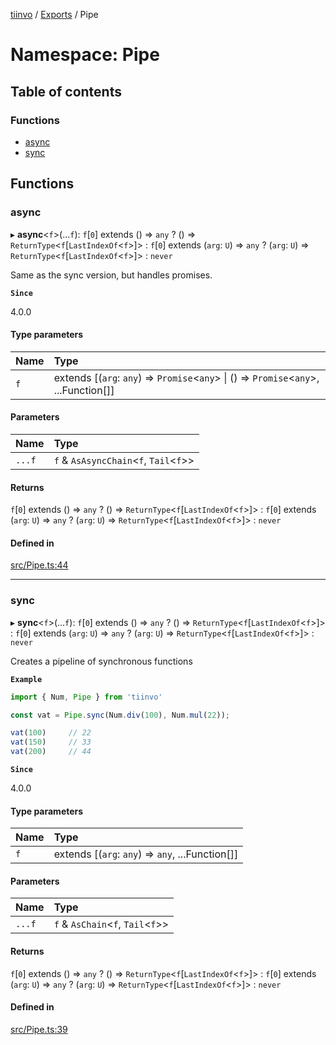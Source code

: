 [tiinvo](../README.md) / [Exports](../modules.md) / Pipe

# Namespace: Pipe

## Table of contents

### Functions

- [async](Pipe.md#async)
- [sync](Pipe.md#sync)

## Functions

### async

▸ **async**<`f`\>(...`f`): `f`[``0``] extends () => `any` ? () => `ReturnType`<`f`[`LastIndexOf`<`f`\>]\> : `f`[``0``] extends (`arg`: `U`) => `any` ? (`arg`: `U`) => `ReturnType`<`f`[`LastIndexOf`<`f`\>]\> : `never`

Same as the sync version, but handles promises.

**`Since`**

4.0.0

#### Type parameters

| Name | Type |
| :------ | :------ |
| `f` | extends [(`arg`: `any`) => `Promise`<`any`\> \| () => `Promise`<`any`\>, ...Function[]] |

#### Parameters

| Name | Type |
| :------ | :------ |
| `...f` | `f` & `AsAsyncChain`<`f`, `Tail`<`f`\>\> |

#### Returns

`f`[``0``] extends () => `any` ? () => `ReturnType`<`f`[`LastIndexOf`<`f`\>]\> : `f`[``0``] extends (`arg`: `U`) => `any` ? (`arg`: `U`) => `ReturnType`<`f`[`LastIndexOf`<`f`\>]\> : `never`

#### Defined in

[src/Pipe.ts:44](https://github.com/OctoD/tiinvo/blob/e1fce19/src/Pipe.ts#L44)

___

### sync

▸ **sync**<`f`\>(...`f`): `f`[``0``] extends () => `any` ? () => `ReturnType`<`f`[`LastIndexOf`<`f`\>]\> : `f`[``0``] extends (`arg`: `U`) => `any` ? (`arg`: `U`) => `ReturnType`<`f`[`LastIndexOf`<`f`\>]\> : `never`

Creates a pipeline of synchronous functions

**`Example`**

```ts
import { Num, Pipe } from 'tiinvo'

const vat = Pipe.sync(Num.div(100), Num.mul(22));

vat(100)     // 22
vat(150)     // 33
vat(200)     // 44
```

**`Since`**

4.0.0

#### Type parameters

| Name | Type |
| :------ | :------ |
| `f` | extends [(`arg`: `any`) => `any`, ...Function[]] |

#### Parameters

| Name | Type |
| :------ | :------ |
| `...f` | `f` & `AsChain`<`f`, `Tail`<`f`\>\> |

#### Returns

`f`[``0``] extends () => `any` ? () => `ReturnType`<`f`[`LastIndexOf`<`f`\>]\> : `f`[``0``] extends (`arg`: `U`) => `any` ? (`arg`: `U`) => `ReturnType`<`f`[`LastIndexOf`<`f`\>]\> : `never`

#### Defined in

[src/Pipe.ts:39](https://github.com/OctoD/tiinvo/blob/e1fce19/src/Pipe.ts#L39)
